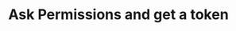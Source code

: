 # Ask Permissions and get a token 


[Git branch]:(https://github.com/codiku/react-native-meteo/tree/020-EN-notification-received)